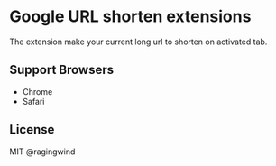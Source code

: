 # Google URL shorten extensions

The extension make your current long url to shorten on activated tab.

## Support Browsers

- Chrome
- Safari

## License

MIT @ragingwind
